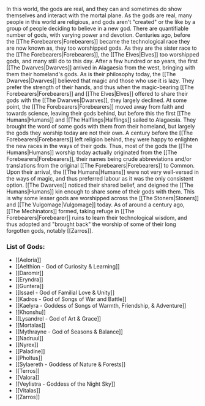 In this world, the gods are real, and they can and sometimes do show themselves and interact with the mortal plane. As the gods are real, many people in this world are religious, and gods aren't "created" or the like by a group of people deciding to believe in a new god. There are quantifiable number of gods, with varying power and devotion. Centuries ago, before the [[The Forebearers|Forebearers]] became the technological race they are now known as, they too worshipped gods. As they are the sister race to the [[The Forebearers|Forebearers]], the [[The Elves|Elves]] too worshipped gods, and many still do to this day. After a few hundred or so years, the first [[The Dwarves|Dwarves]] arrived in Alagaesia from the west, bringing with them their homeland's gods. As is their philosophy today, the [[The Dwarves|Dwarves]] believed that magic and those who use it is lazy. They prefer the strength of their hands, and thus when the magic-bearing [[The Forebearers|Forebearers]] and [[The Elves|Elves]] offered to share their gods with the [[The Dwarves|Dwarves]], they largely declined. At some point, the [[The Forebearers|Forebearers]] moved away from faith and towards science, leaving their gods behind, but before this the first [[The Humans|Humans]] and [[The Halflings|Halflings]] sailed to Alagaesia. They brought the word of some gods with them from their homeland, but largely the gods they worship today are not their own. A century before the [[The Forebearers|Forebearers]] left religion behind, they were happy to enlighten the new races in the ways of their gods. Thus, most of the gods the [[The Humans|Humans]] worship today actually originated from the [[The Forebearers|Forebearers]], their names being crude abbreviations and/or translations from the original [[The Forebearers|Forebearers]] to Common. Upon their arrival, the [[The Humans|Humans]] were not very well-versed in the ways of magic, and thus preferred labour as it was the only consistent option. [[The Dwarves]] noticed their shared belief, and deigned the [[The Humans|Humans]] kin enough to share some of their gods with them. This is why some lesser gods are worshipped across the [[The Stoners|Stoners]] and [[The Vulgomage|Vulgomage]] today. As of around a century ago, [[The Mechinators]] formed, taking refuge in [[The Forebearers|Forebearer]] ruins to learn their technological wisdom, and thus adopted and "brought back" the worship of some of their long forgotten gods, notably [[Zarros]].


### List of Gods:
- [[Aeloria]]
- [[Aelthion - God of Curiosity & Learning]]
- [[Daromir]]
- [[Eryndra]]
- [[Guntera]]
- [[Issael - God of Familial Love & Unity]]
- [[Kadros - God of Songs of War and Battle]]
- [[Kaelyra - Goddess of Songs of Warmth, Friendship, & Adventure]]
- [[Khonshu]]
- [[Lysandrel - God of Art & Grace]]
- [[Mortalas]]
- [[Mythrayne - God of Seasons & Balance]]
- [[Nadruul]]
- [[Nyrex]]
- [[Paladine]]
- [[Pholtus]]
- [[Sylaereth - Goddess of Nature & Forests]]
- [[Terros]]
- [[Valora]]
- [[Veylistra - Goddess of the Night Sky]]
- [[Vitalas]]
- [[Zarros]]